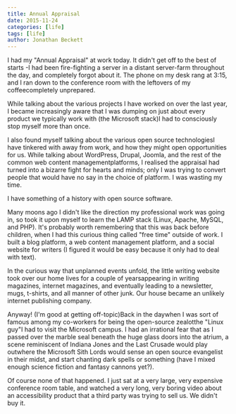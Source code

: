 ```yaml
---
title: Annual Appraisal
date: 2015-11-24
categories: [life]
tags: [life]
author: Jonathan Beckett
---
```


I had my "Annual Appraisal" at work today. It didn't get off to the best of starts -I had been fire-fighting a server in a distant server-farm throughout the day, and completely forgot about it. The phone on my desk rang at 3:15, and I ran down to the conference room with the leftovers of my coffeecompletely unprepared.

While talking about the various projects I have worked on over the last year, I became increasingly aware that I was dumping on just about every product we typically work with (the Microsoft stack)I had to consciously stop myself more than once.

I also found myself talking about the various open source technologiesI have tinkered with away from work, and how they might open opportunities for us. While talking about WordPress, Drupal, Joomla, and the rest of the common web content managementplatforms, I realised the appraisal had turned into a bizarre fight for hearts and minds; only I was trying to convert people that would have no say in the choice of platform. I was wasting my time.

I have something of a history with open source software.

Many moons ago I didn't like the direction my professional work was going in, so took it upon myself to learn the LAMP stack (Linux, Apache, MySQL, and PHP). It's probably worth remembering that this was back before children, when I had this curious thing called "free time" outside of work. I built a blog platform, a web content management platform, and a social website for writers (I figured it would be easy because it only had to deal with text).

In the curious way that unplanned events unfold, the little writing website took over our home lives for a couple of yearsappearing in writing magazines, internet magazines, and eventually leading to a newsletter, mugs, t-shirts, and all manner of other junk. Our house became an unlikely internet publishing company.

Anyway! (I'm good at getting off-topic)Back in the daywhen I was sort of famous among my co-workers for being the open-source zealotthe "Linux guy"I had to visit the Microsoft campus. I had an irrational fear that as I passed over the marble seal beneath the huge glass doors into the atrium, a scene reminiscent of Indiana Jones and the Last Crusade would play outwhere the Microsoft Sith Lords would sense an open source evangelist in their midst, and start chanting dark spells or something (have I mixed enough science fiction and fantasy cannons yet?).

Of course none of that happened. I just sat at a very large, very expensive conference room table, and watched a very long, very boring video about an accessibility product that a third party was trying to sell us. We didn't buy it.